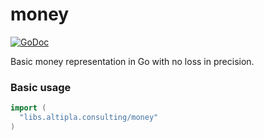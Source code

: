 
# money

[![GoDoc](https://godoc.org/libs.altipla.consulting/money?status.svg)](https://godoc.org/libs.altipla.consulting/money)

Basic money representation in Go with no loss in precision.


### Basic usage

```go
import (
  "libs.altipla.consulting/money"
)
```
